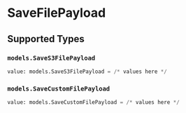 # SaveFilePayload


## Supported Types

### `models.SaveS3FilePayload`

```python
value: models.SaveS3FilePayload = /* values here */
```

### `models.SaveCustomFilePayload`

```python
value: models.SaveCustomFilePayload = /* values here */
```

